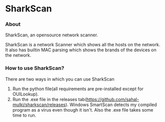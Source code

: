 # SharkScan

### About

SharkScan, an opensource network scanner. 

SharkScan is a network Scanner which shows all the hosts on the network. 
It also has builtin MAC parsing which shows the brands of the devices on the network.

### How to use SharkScan?

There are two ways in which you can use SharkScan

 1. Run the python file(all requirements are pre-installed except for OUILookup).
 2. Run the .exe file in the releases tab(https://github.com/sahal-mulki/sharkscan/releases). Windows SmartScan detects my compiled program as a virus even though it isn't. Also the .exe  file takes some time to run.
